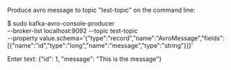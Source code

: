 

Produce avro message to topic "test-topic" on the command line:


$ sudo kafka-avro-console-producer \
         --broker-list localhost:9092 --topic test-topic \
         --property value.schema='{"type":"record","name":"AvroMessage","fields":[{"name":"id","type":"long","name":"message","type":"string"}]}'

Enter text:
{"id": 1, "message": "This is the message"}